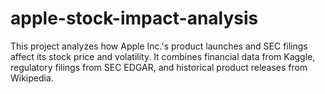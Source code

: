 # apple-stock-impact-analysis
 This project analyzes how Apple Inc.'s product launches and SEC filings affect its stock price and volatility. It combines financial data from Kaggle, regulatory filings from SEC EDGAR, and historical product releases from Wikipedia.
